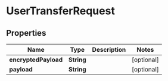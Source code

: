 
# UserTransferRequest

## Properties
Name | Type | Description | Notes
------------ | ------------- | ------------- | -------------
**encryptedPayload** | **String** |  |  [optional]
**payload** | **String** |  |  [optional]



